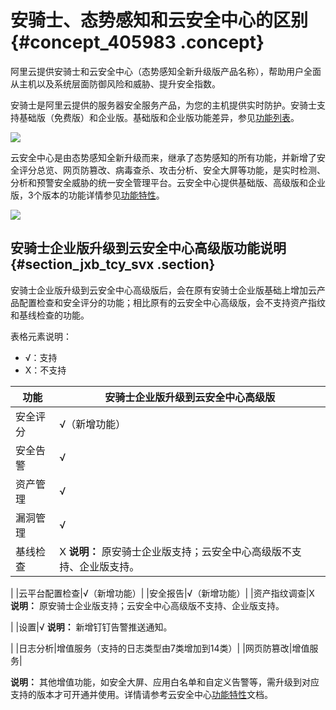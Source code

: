 # 安骑士、态势感知和云安全中心的区别 {#concept_405983 .concept}

阿里云提供安骑士和云安全中心（态势感知全新升级版产品名称），帮助用户全面从主机以及系统层面防御风险和威胁、提升安全指数。

安骑士是阿里云提供的服务器安全服务产品，为您的主机提供实时防护。安骑士支持基础版（免费版）和企业版。基础版和企业版功能差异，参见[功能列表](../../../../intl.zh-CN/产品简介/功能列表.md#)。

![](http://static-aliyun-doc.oss-cn-hangzhou.aliyuncs.com/assets/img/328923/156154650348766_zh-CN.png)

云安全中心是由态势感知全新升级而来，继承了态势感知的所有功能，并新增了安全评分总览、网页防篡改、病毒查杀、攻击分析、安全大屏等功能，是实时检测、分析和预警安全威胁的统一安全管理平台。云安全中心提供基础版、高级版和企业版，3个版本的功能详情参见[功能特性](../../../../intl.zh-CN/产品简介/功能特性.md#)。

![](http://static-aliyun-doc.oss-cn-hangzhou.aliyuncs.com/assets/img/328923/156154650348769_zh-CN.png)

## 安骑士企业版升级到云安全中心高级版功能说明 {#section_jxb_tcy_svx .section}

安骑士企业版升级到云安全中心高级版后，会在原有安骑士企业版基础上增加云产品配置检查和安全评分的功能；相比原有的云安全中心高级版，会不支持资产指纹和基线检查的功能。

表格元素说明：

-   √：支持
-   X：不支持

|功能|安骑士企业版升级到云安全中心高级版|
|--|-----------------|
|安全评分|√（新增功能）|
|安全告警|√|
|资产管理|√|
|漏洞管理|√|
|基线检查|X **说明：** 原安骑士企业版支持；云安全中心高级版不支持、企业版支持。

 |
|云平台配置检查|√（新增功能）|
|安全报告|√（新增功能）|
|资产指纹调查|X **说明：** 原安骑士企业版支持；云安全中心高级版不支持、企业版支持。

 |
|设置|√ **说明：** 新增钉钉告警推送通知。

 |
|日志分析|增值服务（支持的日志类型由7类增加到14类）|
|网页防篡改|增值服务|

**说明：** 其他增值功能，如安全大屏、应用白名单和自定义告警等，需升级到对应支持的版本才可开通并使用。详情请参考云安全中心[功能特性](../../../../intl.zh-CN/产品简介/功能特性.md#)文档。

